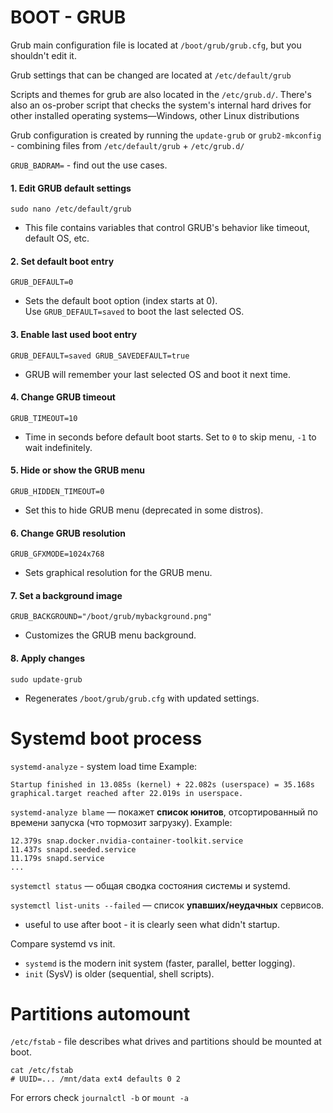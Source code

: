 # BOOT - GRUB
Grub main configuration file is located at `/boot/grub/grub.cfg`, but you shouldn't edit it.

Grub settings that can be changed are located at `/etc/default/grub`

Scripts and themes for grub are also located in the `/etc/grub.d/`. There's also an os-prober script that checks the system's internal hard drives for other installed operating systems—Windows, other Linux distributions

Grub configuration is created by running the `update-grub` or `grub2-mkconfig` - combining files from 
`/etc/default/grub` + `/etc/grub.d/`

`GRUB_BADRAM=` - find out the use cases.

#### 1. **Edit GRUB default settings**
`sudo nano /etc/default/grub`
- This file contains variables that control GRUB's behavior like timeout, default OS, etc.

#### 2. **Set default boot entry**
`GRUB_DEFAULT=0`
- Sets the default boot option (index starts at 0).  
    Use `GRUB_DEFAULT=saved` to boot the last selected OS.

#### 3. **Enable last used boot entry**
`GRUB_DEFAULT=saved GRUB_SAVEDEFAULT=true`
- GRUB will remember your last selected OS and boot it next time.

#### 4. **Change GRUB timeout**
`GRUB_TIMEOUT=10`
- Time in seconds before default boot starts. Set to `0` to skip menu, `-1` to wait indefinitely.

#### 5. **Hide or show the GRUB menu**
`GRUB_HIDDEN_TIMEOUT=0`
- Set this to hide GRUB menu (deprecated in some distros).


#### 6. **Change GRUB resolution**
`GRUB_GFXMODE=1024x768`
- Sets graphical resolution for the GRUB menu.

#### 7. **Set a background image**
`GRUB_BACKGROUND="/boot/grub/mybackground.png"`
- Customizes the GRUB menu background.

#### 8. **Apply changes**
`sudo update-grub`
- Regenerates `/boot/grub/grub.cfg` with updated settings.


# Systemd boot process

`systemd-analyze` - system load time
Example:
```
Startup finished in 13.085s (kernel) + 22.082s (userspace) = 35.168s
graphical.target reached after 22.019s in userspace.
```

`systemd-analyze blame` — покажет **список юнитов**, отсортированный по времени запуска (что тормозит загрузку).
Example:
```
12.379s snap.docker.nvidia-container-toolkit.service
11.437s snapd.seeded.service
11.179s snapd.service
...
```

`systemctl status` — общая сводка состояния системы и systemd.

`systemctl list-units --failed` — список **упавших/неудачных** сервисов.
- useful to use after boot - it is clearly seen what didn't startup.

Compare systemd vs init.
- `systemd` is the modern init system (faster, parallel, better logging).
- `init` (SysV) is older (sequential, shell scripts).

# Partitions automount

`/etc/fstab` - file describes what drives and partitions should be mounted at boot.
```
cat /etc/fstab
# UUID=... /mnt/data ext4 defaults 0 2
```
For errors check `journalctl -b` or `mount -a`
